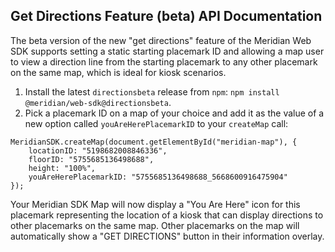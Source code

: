 ## Get Directions Feature (beta) API Documentation

The beta version of the new "get directions" feature of the Meridian Web SDK supports setting a static starting placemark ID and allowing a map user to view a direction line from the starting placemark to any other placemark on the same map, which is ideal for kiosk scenarios.

1. Install the latest `directionsbeta` release from `npm`: `npm install @meridian/web-sdk@directionsbeta`.
2. Pick a placemark ID on a map of your choice and add it as the value of a new option called `youAreHerePlacemarkID` to your `createMap` call:

```
MeridianSDK.createMap(document.getElementById("meridian-map"), {
    locationID: "5198682008846336",
    floorID: "5755685136498688",
    height: "100%",
    youAreHerePlacemarkID: "5755685136498688_5668600916475904"
});
```

Your Meridian SDK Map will now display a "You Are Here" icon for this placemark representing the location of a kiosk that can display directions to other placemarks on the same map. Other placemarks on the map will automatically show a "GET DIRECTIONS" button in their information overlay.
